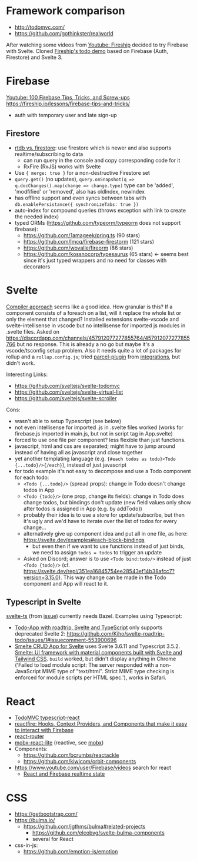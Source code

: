 # Framework comparison
- http://todomvc.com/
- https://github.com/gothinkster/realworld

After watching some videos from [Youtube: Fireship](https://www.youtube.com/channel/UCsBjURrPoezykLs9EqgamOA/videos) decided to try Firebase with Svelte.
Cloned [Fireship's todo demo](https://github.com/fireship-io/188-firebase-vs-amplify/tree/firebase) based on Firebase (Auth, Firestore) and Svelte 3.

# Firebase
[Youtube: 100 Firebase Tips, Tricks, and Screw-ups](https://www.youtube.com/watch?v=iWEgpdVSZyg) https://fireship.io/lessons/firebase-tips-and-tricks/
- auth with temporary user and late sign-up

## Firestore
- [rtdb vs. firestore](https://firebase.google.com/docs/database/rtdb-vs-firestore
): use firestore which is newer and also supports realtime/subscribing to data
  - can run query in the console and copy corresponding code for it
  - RxFire (RxJS) works with Svelte
- Use `{ merge: true }` for a non-destructive Firestore set
- `query.get()` (no updates), `query.onSnapshot(q => q.docChanges().map(change => change.type)` type can be 'added', 'modfified' or 'removed', also has oldIndex, newIndex
- has offline support and even syncs between tabs with `db.enablePersistance({ synchronizeTabs: true })`
- auto-index for compound queries (throws exception with link to create the needed index)
- typed ORMs (https://github.com/typeorm/typeorm does not support firebase):
  - https://github.com/1amageek/pring.ts (90 stars)
  - https://github.com/lmcq/firebase-firestorm (121 stars)
  - https://github.com/wovalle/fireorm (86 stars)
  - https://github.com/kossnocorp/typesaurus (65 stars) <- seems best since it's just typed wrappers and no need for classes with decorators


# Svelte
[Compiler approach](https://svelte.dev/blog/virtual-dom-is-pure-overhead) seems like a good idea. How granular is this? If a component consists of a foreach on a list, will it replace the whole list or only the element that changed?
Installed extensions svelte-vscode and svelte-intellisense in vscode but no intellisense for imported js modules in .svelte files.
Asked on https://discordapp.com/channels/457912077277855764/457912077277855766 but no response.
This is already a no go but maybe it's a vscode/tsconfig setup problem.
Also it needs quite a lot of packages for rollup and a `rollup.config.js`; tried [parcel-plugin](https://github.com/DeMoorJasper/parcel-plugin-svelte) from [integrations](https://github.com/sveltejs/integrations), but didn't work.

Interesting Links:
- https://github.com/sveltejs/svelte-todomvc
- https://github.com/sveltejs/svelte-virtual-list
- https://github.com/sveltejs/svelte-scroller

Cons:
- wasn't able to setup Typescript (see below)
- not even intellisense for imported .js in .svelte files worked (works for firebase.js imported in main.js, but not in script tag in App.svelte)
- forced to use one file per component? less flexible than just functions.
- javascript, html and css are separated; might have to jump around instead of having all as javascript and close together
- yet another templating language (e.g. `{#each todos as todo}<Todo {...todo}/>{/each}`), instead of just javascript
- for todo example it's not easy to decompose and use a Todo component for each todo:
  - `<Todo {...todo}/>` (spread props): change in Todo doesn't change todos in App
  - `<Todo {todo}/>` (one prop, change its fields): change in Todo does change todos, but bindings don't update (new field values only show after todos is assigned in App (e.g. by addTodo))
  - probably their idea is to use a store for update/subscribe, but then it's ugly and we'd have to iterate over the list of todos for every change...
  - alternatively give up component idea and put all in one file, as here: https://svelte.dev/examples#each-block-bindings
    - but even then if we want to use functions instead of just binds, we need to assign `todos = todos` to trigger an update
  - Asked on Discord; answer is to use `<Todo bind:todo/>` instead of just `<Todo {todo}/>` (cf. https://svelte.dev/repl/351ea16845754ee28543ef14b38afcc7?version=3.15.0). This way change can be made in the Todo component and App will react to it.

## Typescript in Svelte
[svelte-ts](https://github.com/avantci/svelte-ts) (from [issue](https://github.com/sveltejs/svelte/issues/3677)) currently needs Bazel.
Examples using Typescript:
- [Todo-App with roadtrip, Svelte and TypeScript](https://github.com/Kiho/svelte-roadtrip-todo) only supports deprecated Svelte 2: https://github.com/Kiho/svelte-roadtrip-todo/issues/1#issuecomment-553900696
- [Smelte CRUD App for Svelte](https://github.com/Kiho/smelte-crud-app) uses Svelte 3.6.11 and Typescript 3.5.2. [Smelte: UI framework with material components built with Svelte and Tailwind CSS](https://github.com/matyunya/smelte). `build` worked, but didn't display anything in Chrome ('Failed to load module script: The server responded with a non-JavaScript MIME type of "text/html". Strict MIME type checking is enforced for module scripts per HTML spec.'), works in Safari.


# React
- [TodoMVC typescript-react](https://github.com/tastejs/todomvc/tree/gh-pages/examples/typescript-react)
- [reactfire: Hooks, Context Providers, and Components that make it easy to interact with Firebase](https://github.com/FirebaseExtended/reactfire)
- [react-router](https://reacttraining.com/react-router/)
- [mobx-react-lite](https://github.com/mobxjs/mobx-react-lite/) (reactive, see [mobx](https://github.com/mobxjs/mobx))
- Components:
  - https://github.com/bcrumbs/reactackle
  - https://github.com/kiwicom/orbit-components
- https://www.youtube.com/user/Firebase/videos search for react
  - [React and Firebase realtime state](https://www.youtube.com/watch?v=p4XTMvagQ2Q)


# CSS
- https://getbootstrap.com/
- https://bulma.io/
  - https://github.com/jgthms/bulma#related-projects
    - https://github.com/elcobvg/svelte-bulma-components
    - several for React
- css-in-js:
  - https://github.com/emotion-js/emotion
